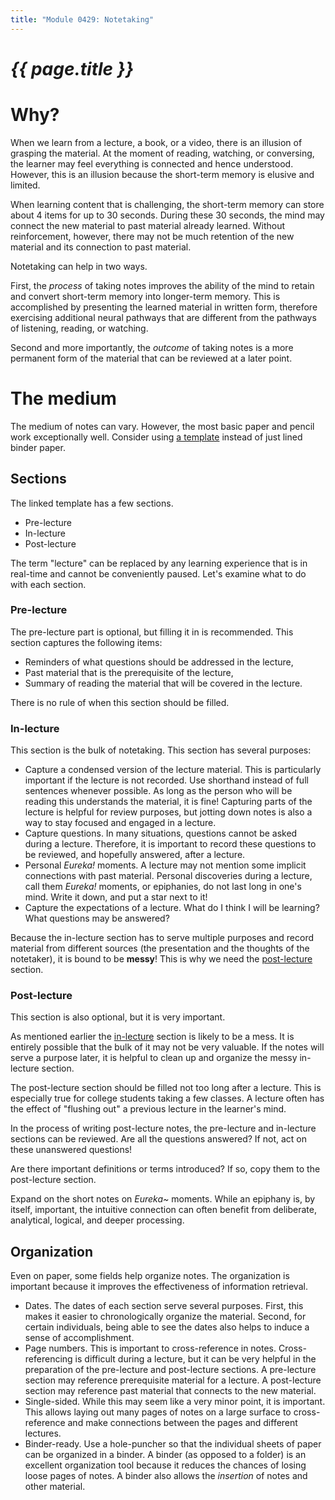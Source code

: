 ```yaml
---
title: "Module 0429: Notetaking"
---
```


# _{{ page.title }}_

# Why?

When we learn from a lecture, a book, or a video, there is an illusion of grasping the material. At the moment of reading, watching, or conversing, the learner may feel everything is connected and hence understood. However, this is an illusion because the short-term memory is elusive and limited.

When learning content that is challenging, the short-term memory can store about 4 items for up to 30 seconds. During these 30 seconds, the mind may connect the new material to past material already learned. Without reinforcement, however, there may not be much retention of the new material and its connection to past material.

Notetaking can help in two ways. 

First, the *process* of taking notes improves the ability of the mind to retain and convert short-term memory into longer-term memory. This is accomplished by presenting the learned material in written form, therefore exercising additional neural pathways that are different from the pathways of listening, reading, or watching.

Second and more importantly, the *outcome* of taking notes is a more permanent form of the material that can be reviewed at a later point. 

# The medium

The medium of notes can vary. However, the most basic paper and pencil work exceptionally well. Consider using [a template](blank.pdf) instead of just lined binder paper.

## Sections

The linked template has a few sections.

* Pre-lecture
* In-lecture
* Post-lecture

The term "lecture" can be replaced by any learning experience that is in real-time and cannot be conveniently paused. Let's examine what to do with each section.

### Pre-lecture

The pre-lecture part is optional, but filling it in is recommended. This section captures the following items:

* Reminders of what questions should be addressed in the lecture,
* Past material that is the prerequisite of the lecture,
* Summary of reading the material that will be covered in the lecture.

There is no rule of when this section should be filled. 

### In-lecture

This section is the bulk of notetaking. This section has several purposes:

* Capture a condensed version of the lecture material. This is particularly important if the lecture is not recorded. Use shorthand instead of full sentences whenever possible. As long as the person who will be reading this understands the material, it is fine! Capturing parts of the lecture is helpful for review purposes, but jotting down notes is also a way to stay focused and engaged in a lecture. 
* Capture questions. In many situations, questions cannot be asked during a lecture. Therefore, it is important to record these questions to be reviewed, and hopefully answered, after a lecture.
* Personal *Eureka!* moments. A lecture may not mention some implicit connections with past material. Personal discoveries during a lecture, call them *Eureka!* moments, or epiphanies, do not last long in one's mind. Write it down, and put a star next to it!
* Capture the expectations of a lecture. What do I think I will be learning? What questions may be answered? 

Because the in-lecture section has to serve multiple purposes and record material from different sources (the presentation and the thoughts of the notetaker), it is bound to be **messy**!  This is why we need the [post-lecture](#post-lecture) section.

### Post-lecture

This section is also optional, but it is very important.

As mentioned earlier the [in-lecture](#in-lsecture) section is likely to be a mess. It is entirely possible that the bulk of it may not be very valuable. If the notes will serve a purpose later, it is helpful to clean up and organize the messy in-lecture section.

The post-lecture section should be filled not too long after a lecture. This is especially true for college students taking a few classes. A lecture often has the effect of "flushing out" a previous lecture in the learner's mind. 

In the process of writing post-lecture notes, the pre-lecture and in-lecture sections can be reviewed. Are all the questions answered? If not, act on these unanswered questions! 

Are there important definitions or terms introduced? If so, copy them to the post-lecture section.

Expand on the short notes on *Eureka~* moments. While an epiphany is, by itself, important, the intuitive connection can often benefit from deliberate, analytical, logical, and deeper processing.

## Organization

Even on paper, some fields help organize notes. The organization is important because it improves the effectiveness of information retrieval.

* Dates. The dates of each section serve several purposes. First, this makes it easier to chronologically organize the material. Second, for certain individuals, being able to see the dates also helps to induce a sense of accomplishment.
* Page numbers. This is important to cross-reference in notes. Cross-referencing is difficult during a lecture, but it can be very helpful in the preparation of the pre-lecture and post-lecture sections. A pre-lecture section may reference prerequisite material for a lecture. A post-lecture section may reference past material that connects to the new material.
* Single-sided. While this may seem like a very minor point, it is important. This allows laying out many pages of notes on a large surface to cross-reference and make connections between the pages and different lectures.
* Binder-ready. Use a hole-puncher so that the individual sheets of paper can be organized in a binder. A binder (as opposed to a folder) is an excellent organization tool because it reduces the chances of losing loose pages of notes. A binder also allows the *insertion* of notes and other material.


